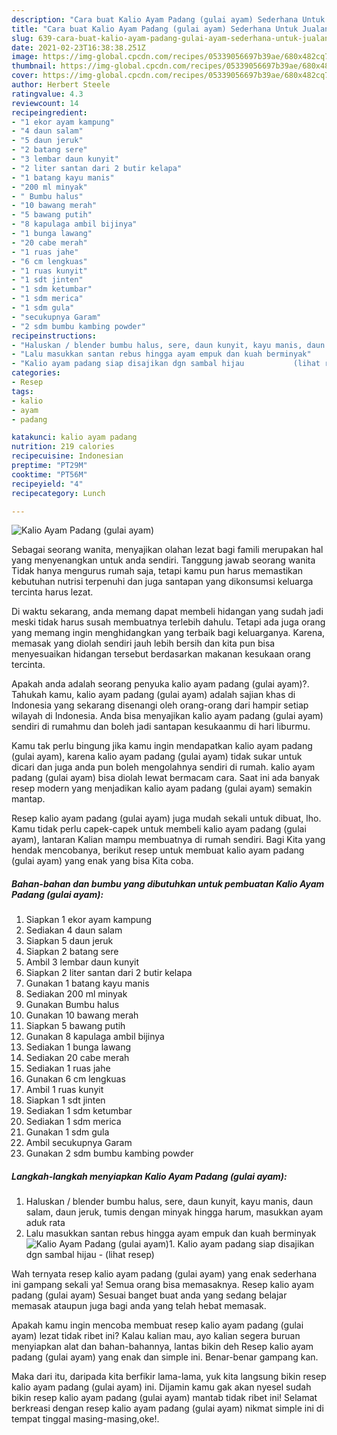 ```yaml
---
description: "Cara buat Kalio Ayam Padang (gulai ayam) Sederhana Untuk Jualan"
title: "Cara buat Kalio Ayam Padang (gulai ayam) Sederhana Untuk Jualan"
slug: 639-cara-buat-kalio-ayam-padang-gulai-ayam-sederhana-untuk-jualan
date: 2021-02-23T16:38:38.251Z
image: https://img-global.cpcdn.com/recipes/05339056697b39ae/680x482cq70/kalio-ayam-padang-gulai-ayam-foto-resep-utama.jpg
thumbnail: https://img-global.cpcdn.com/recipes/05339056697b39ae/680x482cq70/kalio-ayam-padang-gulai-ayam-foto-resep-utama.jpg
cover: https://img-global.cpcdn.com/recipes/05339056697b39ae/680x482cq70/kalio-ayam-padang-gulai-ayam-foto-resep-utama.jpg
author: Herbert Steele
ratingvalue: 4.3
reviewcount: 14
recipeingredient:
- "1 ekor ayam kampung"
- "4 daun salam"
- "5 daun jeruk"
- "2 batang sere"
- "3 lembar daun kunyit"
- "2 liter santan dari 2 butir kelapa"
- "1 batang kayu manis"
- "200 ml minyak"
- " Bumbu halus"
- "10 bawang merah"
- "5 bawang putih"
- "8 kapulaga ambil bijinya"
- "1 bunga lawang"
- "20 cabe merah"
- "1 ruas jahe"
- "6 cm lengkuas"
- "1 ruas kunyit"
- "1 sdt jinten"
- "1 sdm ketumbar"
- "1 sdm merica"
- "1 sdm gula"
- "secukupnya Garam"
- "2 sdm bumbu kambing powder"
recipeinstructions:
- "Haluskan / blender bumbu halus, sere, daun kunyit, kayu manis, daun salam, daun jeruk, tumis dengan minyak hingga harum, masukkan ayam aduk rata"
- "Lalu masukkan santan rebus hingga ayam empuk dan kuah berminyak"
- "Kalio ayam padang siap disajikan dgn sambal hijau           (lihat resep)"
categories:
- Resep
tags:
- kalio
- ayam
- padang

katakunci: kalio ayam padang 
nutrition: 219 calories
recipecuisine: Indonesian
preptime: "PT29M"
cooktime: "PT56M"
recipeyield: "4"
recipecategory: Lunch

---
```



![Kalio Ayam Padang (gulai ayam)](https://img-global.cpcdn.com/recipes/05339056697b39ae/680x482cq70/kalio-ayam-padang-gulai-ayam-foto-resep-utama.jpg)

Sebagai seorang wanita, menyajikan olahan lezat bagi famili merupakan hal yang menyenangkan untuk anda sendiri. Tanggung jawab seorang  wanita Tidak hanya mengurus rumah saja, tetapi kamu pun harus memastikan kebutuhan nutrisi terpenuhi dan juga santapan yang dikonsumsi keluarga tercinta harus lezat.

Di waktu  sekarang, anda memang dapat membeli hidangan yang sudah jadi meski tidak harus susah membuatnya terlebih dahulu. Tetapi ada juga orang yang memang ingin menghidangkan yang terbaik bagi keluarganya. Karena, memasak yang diolah sendiri jauh lebih bersih dan kita pun bisa menyesuaikan hidangan tersebut berdasarkan makanan kesukaan orang tercinta. 



Apakah anda adalah seorang penyuka kalio ayam padang (gulai ayam)?. Tahukah kamu, kalio ayam padang (gulai ayam) adalah sajian khas di Indonesia yang sekarang disenangi oleh orang-orang dari hampir setiap wilayah di Indonesia. Anda bisa menyajikan kalio ayam padang (gulai ayam) sendiri di rumahmu dan boleh jadi santapan kesukaanmu di hari liburmu.

Kamu tak perlu bingung jika kamu ingin mendapatkan kalio ayam padang (gulai ayam), karena kalio ayam padang (gulai ayam) tidak sukar untuk dicari dan juga anda pun boleh mengolahnya sendiri di rumah. kalio ayam padang (gulai ayam) bisa diolah lewat bermacam cara. Saat ini ada banyak resep modern yang menjadikan kalio ayam padang (gulai ayam) semakin mantap.

Resep kalio ayam padang (gulai ayam) juga mudah sekali untuk dibuat, lho. Kamu tidak perlu capek-capek untuk membeli kalio ayam padang (gulai ayam), lantaran Kalian mampu membuatnya di rumah sendiri. Bagi Kita yang hendak mencobanya, berikut resep untuk membuat kalio ayam padang (gulai ayam) yang enak yang bisa Kita coba.

<!--inarticleads1-->

##### Bahan-bahan dan bumbu yang dibutuhkan untuk pembuatan Kalio Ayam Padang (gulai ayam):

1. Siapkan 1 ekor ayam kampung
1. Sediakan 4 daun salam
1. Siapkan 5 daun jeruk
1. Siapkan 2 batang sere
1. Ambil 3 lembar daun kunyit
1. Siapkan 2 liter santan dari 2 butir kelapa
1. Gunakan 1 batang kayu manis
1. Sediakan 200 ml minyak
1. Gunakan  Bumbu halus
1. Gunakan 10 bawang merah
1. Siapkan 5 bawang putih
1. Gunakan 8 kapulaga ambil bijinya
1. Sediakan 1 bunga lawang
1. Sediakan 20 cabe merah
1. Sediakan 1 ruas jahe
1. Gunakan 6 cm lengkuas
1. Ambil 1 ruas kunyit
1. Siapkan 1 sdt jinten
1. Sediakan 1 sdm ketumbar
1. Sediakan 1 sdm merica
1. Gunakan 1 sdm gula
1. Ambil secukupnya Garam
1. Gunakan 2 sdm bumbu kambing powder




<!--inarticleads2-->

##### Langkah-langkah menyiapkan Kalio Ayam Padang (gulai ayam):

1. Haluskan / blender bumbu halus, sere, daun kunyit, kayu manis, daun salam, daun jeruk, tumis dengan minyak hingga harum, masukkan ayam aduk rata
1. Lalu masukkan santan rebus hingga ayam empuk dan kuah berminyak
<img src="//assets-global.cpcdn.com/assets/icons/button_play-2c75c40dde080a61004c1f40b05d8f140eaff45d7e9e6481dc71c63d2e7c4909.png" alt="Kalio Ayam Padang (gulai ayam)">1. Kalio ayam padang siap disajikan dgn sambal hijau -           (lihat resep)




Wah ternyata resep kalio ayam padang (gulai ayam) yang enak sederhana ini gampang sekali ya! Semua orang bisa memasaknya. Resep kalio ayam padang (gulai ayam) Sesuai banget buat anda yang sedang belajar memasak ataupun juga bagi anda yang telah hebat memasak.

Apakah kamu ingin mencoba membuat resep kalio ayam padang (gulai ayam) lezat tidak ribet ini? Kalau kalian mau, ayo kalian segera buruan menyiapkan alat dan bahan-bahannya, lantas bikin deh Resep kalio ayam padang (gulai ayam) yang enak dan simple ini. Benar-benar gampang kan. 

Maka dari itu, daripada kita berfikir lama-lama, yuk kita langsung bikin resep kalio ayam padang (gulai ayam) ini. Dijamin kamu gak akan nyesel sudah bikin resep kalio ayam padang (gulai ayam) mantab tidak ribet ini! Selamat berkreasi dengan resep kalio ayam padang (gulai ayam) nikmat simple ini di tempat tinggal masing-masing,oke!.

